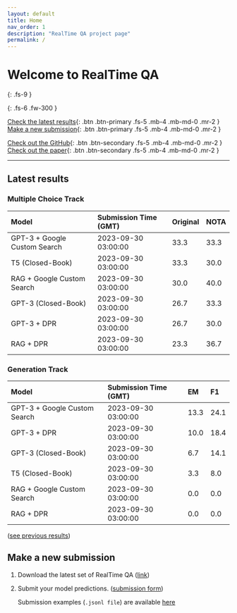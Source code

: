 ```yaml
---
layout: default
title: Home
nav_order: 1
description: "RealTime QA project page"
permalink: /
---
```


# Welcome to RealTime QA
{: .fs-9 }


{: .fs-6 .fw-300 }

[Check the latest results](#latest-results){: .btn .btn-primary .fs-5 .mb-4 .mb-md-0 .mr-2 } [Make a new submission](#make-a-new-submission){: .btn .btn-primary .fs-5 .mb-4 .mb-md-0 .mr-2 }

[Check out the GitHub](https://github.com/realtimeqa/realtimeqa_public){: .btn .btn-secondary .fs-5 .mb-4 .mb-md-0 .mr-2 } [Check out the paper](https://arxiv.org/abs/2207.13332){: .btn .btn-secondary .fs-5 .mb-4 .mb-md-0 .mr-2 }

---

## Latest results 

### Multiple Choice Track

| Model        | Submission Time (GMT) | Original | NOTA | 
|:-------------|:---------|:---------|:-----|
|GPT-3 + Google Custom Search|2023-09-30 03:00:00|33.3|33.3|
|T5 (Closed-Book)|2023-09-30 03:00:00|33.3|30.0|
|RAG + Google Custom Search|2023-09-30 03:00:00|30.0|40.0|
|GPT-3 (Closed-Book)|2023-09-30 03:00:00|26.7|33.3|
|GPT-3 + DPR|2023-09-30 03:00:00|26.7|30.0|
|RAG + DPR|2023-09-30 03:00:00|23.3|36.7|



### Generation Track

| Model        | Submission Time (GMT) | EM | F1 | 
|:-------------|:---------|:---------|:-----|
|GPT-3 + Google Custom Search|2023-09-30 03:00:00|13.3|24.1|
|GPT-3 + DPR|2023-09-30 03:00:00|10.0|18.4|
|GPT-3 (Closed-Book)|2023-09-30 03:00:00|6.7|14.1|
|T5 (Closed-Book)|2023-09-30 03:00:00|3.3|8.0|
|RAG + Google Custom Search|2023-09-30 03:00:00|0.0|0.0|
|RAG + DPR|2023-09-30 03:00:00|0.0|0.0|



([see previous results](https://realtimeqa.github.io/docs/results/2022/))

## Make a new submission

1. Download the latest set of RealTime QA ([link](https://github.com/realtimeqa/realtimeqa_public))

1. Submit your model predictions. ([submission form](https://forms.gle/6xANYtedAf8UrqyY8))

    Submission examples (`.jsonl file`) are available [here](https://github.com/realtimeqa/realtimeqa_public/tree/main/baseline_results)
